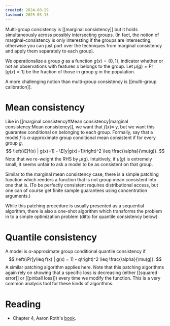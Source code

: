 ```yaml
---
created: 2024-08-29
lastmod: 2025-03-13
---
```


Multi-group consistency is [[marginal consistency]] but it holds simultaneously across possibly intersecting groups. (In fact, the notion of marginal-consistency is only interesting if the groups are intersecting; otherwise you can just port over the techniques from marginal consistency and apply them separately to each group). 

We operationalize a group $g$ as a function $g(x)=\{0,1\}$, indicator whether or not an observations with features $x$ belongs to the group. Let $\mu(g) = \Pr[g(x)=1]$ be the fraction of those in group $g$ in the population.  

A more challenging notion than multi-group consistency is [[multi-group calibration]]. 

# Mean consistency 

Like in [[marginal consistency#Mean consistency|marginal consistency:Mean consistency]], we want that $f(x) \approx$ y, but we want this guarantee conditional on belonging to each group. Formally, say that a model $f$ is $\alpha$-approximate group conditional mean consistent if for every group $g$, 
$$
\left(\E[f(x) | g(x)=1] - \E[y|g(x)=1]\right)^2 \leq \frac{\alpha}{\mu(g)}.
$$
Note that we re-weight the RHS by $\mu(g)$. Intuitively, if $\mu(g)$ is extremely small, it seems unfair to ask a model to be as consistent on that group. 

Similar to the marginal mean consistency case, there is a simple patching function which renders a function that is not group mean consistent into one that is. (To be perfectly consistent requires distributional access, but one can of course get finite sample guarantees using concentration arguments.)

While this patching procedure is usually presented as a sequential algorithm, there is also a one-shot algorithm which transforms the problem in to a simple optimization problem (ditto for quantile consistency below). 
# Quantile consistency 

A model is $\alpha$-approximate group conditional quantile consistency if 
$$
\left(\Pr[y\leq f(x) | g(x) = 1] - q\right)^2 \leq \frac{\alpha}{\mu(g)}.
$$
A similar patching algorithm applies here. Note that this patching algorithms again rely on showing that a specific loss is decreasing (either [[squared error]] or [[pinball loss]]) every time we modify the function. This is a very common analysis tool for these kinds of algorithms. 

# Reading
- Chapter 4, Aaron Roth's [book](https://www.cis.upenn.edu/~aaroth/uncertainty-notes.pdf). 